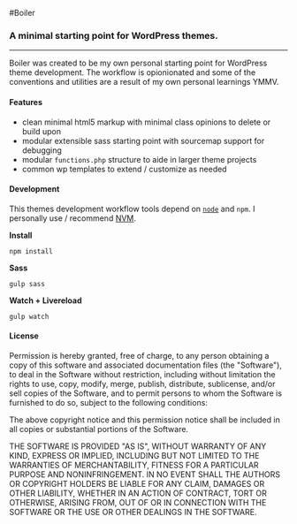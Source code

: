 #Boiler
### A minimal starting point for WordPress themes.
---

Boiler was created to be my own personal starting point for WordPress theme development. The workflow is opionionated and some of the conventions and utilities are a result of my own personal learnings YMMV.

#### Features

- clean minimal html5 markup with minimal class opinions to delete or build upon
- modular extensible sass starting point with sourcemap support for debugging
- modular `functions.php` structure to aide in larger theme projects
- common wp templates to extend / customize as needed


#### Development

This themes development workflow tools depend on [`node`](https://nodejs.org/en/) and `npm`. I personally use / recommend [NVM](https://github.com/creationix/nvm).

**Install**

```
npm install
```

**Sass**

```
gulp sass
```

**Watch + Livereload**

```
gulp watch
```

#### License

Permission is hereby granted, free of charge, to any person obtaining a copy of this software and associated documentation files (the "Software"), to deal in the Software without restriction, including without limitation the rights to use, copy, modify, merge, publish, distribute, sublicense, and/or sell copies of the Software, and to permit persons to whom the Software is furnished to do so, subject to the following conditions:

The above copyright notice and this permission notice shall be included in all copies or substantial portions of the Software.

THE SOFTWARE IS PROVIDED "AS IS", WITHOUT WARRANTY OF ANY KIND, EXPRESS OR IMPLIED, INCLUDING BUT NOT LIMITED TO THE WARRANTIES OF MERCHANTABILITY, FITNESS FOR A PARTICULAR PURPOSE AND NONINFRINGEMENT. IN NO EVENT SHALL THE AUTHORS OR COPYRIGHT HOLDERS BE LIABLE FOR ANY CLAIM, DAMAGES OR OTHER LIABILITY, WHETHER IN AN ACTION OF CONTRACT, TORT OR OTHERWISE, ARISING FROM, OUT OF OR IN CONNECTION WITH THE SOFTWARE OR THE USE OR OTHER DEALINGS IN THE SOFTWARE.
